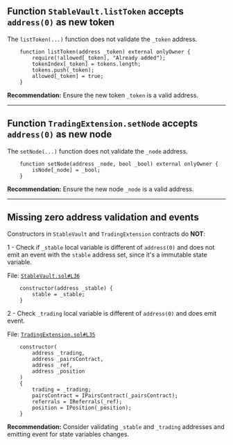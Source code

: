 ## Function `StableVault.listToken` accepts `address(0)` as new token

The `listToken(...)` function does not validate the `_token` address.



```solidity
    function listToken(address _token) external onlyOwner {
        require(!allowed[_token], "Already added");
        tokenIndex[_token] = tokens.length;
        tokens.push(_token);
        allowed[_token] = true;
    }
```

**Recommendation:** Ensure the new token `_token` is a valid address.

---

## Function `TradingExtension.setNode` accepts `address(0)` as new node

The `setNode(...)` function does not validate the `_node` address.



```solidity
    function setNode(address _node, bool _bool) external onlyOwner {
        isNode[_node] = _bool;
    }
```

**Recommendation:** Ensure the new node `_node` is a valid address.

---

## Missing zero address validation and events 

Constructors in `StableVault` and `TradingExtension` contracts do **NOT**: 

1 - Check if `_stable` local variable is different of `address(0)` and does not emit an event with the `stable` address set, since it's a immutable state variable.

File: [`StableVault.sol#L36`](https://github.com/code-423n4/2022-12-tigris/blob/main/contracts/StableVault.sol#L36)

```solidity
    constructor(address _stable) {
        stable = _stable;
    }
```

2 - Check `_trading` local variable is different of `address(0)` and does emit event.

File: [`TradingExtension.sol#L35`](https://github.com/code-423n4/2022-12-tigris/blob/main/contracts/TradingExtension.sol#L35)

```solidity
    constructor(
        address _trading,
        address _pairsContract,
        address _ref,
        address _position
    )
    {
        trading = _trading;
        pairsContract = IPairsContract(_pairsContract);
        referrals = IReferrals(_ref);
        position = IPosition(_position);
    }
```

**Recommendation:** Consider validating `_stable` and `_trading` addresses and emitting event for state variables changes.


